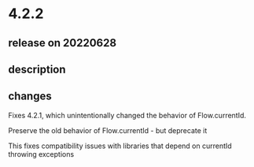 # 4.2.2

## release on 20220628

## description

## changes

Fixes 4.2.1, which unintentionally changed the behavior of Flow.currentId.

Preserve the old behavior of Flow.currentId - but deprecate it

This fixes compatibility issues with libraries that depend on currentId throwing exceptions

